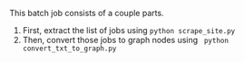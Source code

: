 This batch job consists of a couple parts.
1. First, extract the list of jobs using
```python scrape_site.py```
2. Then, convert those jobs to graph nodes using 
``` python convert_txt_to_graph.py```